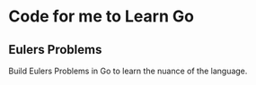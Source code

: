 # Code for me to Learn Go 

## Eulers Problems
Build Eulers Problems in Go to learn the nuance of the language. 
